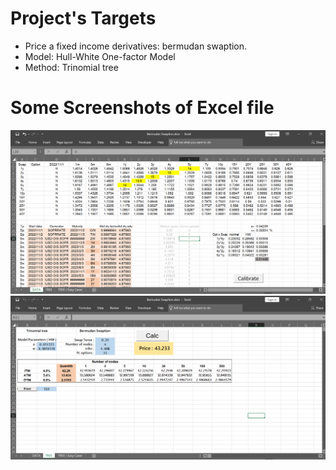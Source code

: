 # Project's Targets

- Price a fixed income derivatives: bermudan swaption.
- Model: Hull-White One-factor Model
- Method: Trinomial tree

# Some Screenshots of Excel file
![Vol_and_Rate_Data](https://github.com/Andy16384/CTBC-Quant-Project/blob/main/Fixed%20Income%20Derivatives/Vol_and_Rate_Data.png)
![Tree_Setting_and_Result](https://github.com/Andy16384/CTBC-Quant-Project/blob/main/Fixed%20Income%20Derivatives/Tree_Setting_and_Result.png)
